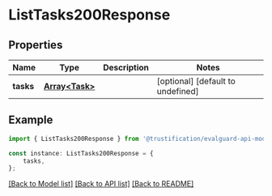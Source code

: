 # ListTasks200Response


## Properties

Name | Type | Description | Notes
------------ | ------------- | ------------- | -------------
**tasks** | [**Array&lt;Task&gt;**](Task.md) |  | [optional] [default to undefined]

## Example

```typescript
import { ListTasks200Response } from '@trustification/evalguard-api-model';

const instance: ListTasks200Response = {
    tasks,
};
```

[[Back to Model list]](../README.md#documentation-for-models) [[Back to API list]](../README.md#documentation-for-api-endpoints) [[Back to README]](../README.md)
